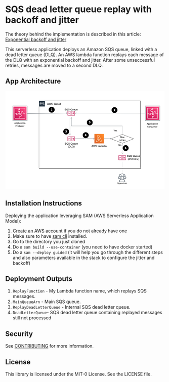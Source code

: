 # SQS dead letter queue replay with backoff and jitter

The theory behind the implementation is described in this article: [Exponential backoff and jitter](https://aws.amazon.com/blogs/architecture/exponential-backoff-and-jitter/)

This serverless application deploys an Amazon SQS queue, linked with a dead letter queue (DLQ). An AWS lambda function replays each message of the DLQ with an exponential backoff and jitter. After some unseccessful retries, messages are moved to a second DLQ.

## App Architecture

![Architecture diagram](SQS_replay.png)

## Installation Instructions

Deploying the application leveraging SAM (AWS Serverless Application Model):

1. [Create an AWS account](https://portal.aws.amazon.com/gp/aws/developer/registration/index.html) if you do not already have one
1. Make sure to have [sam cli](https://docs.aws.amazon.com/serverless-application-model/latest/developerguide/serverless-sam-cli-install.html) installed.
1. Go to the directory you just cloned
1. Do a `sam build --use-container` (you need to have docker started)
1. Do a `sam --deploy guided` (it will help you go through the different steps and also parameters available in the stack to configure the jitter and backoff)



## Deployment Outputs

1. `ReplayFunction` - My Lambda function name, which replays SQS messages.
1. `MainQueueArn` - Main SQS queue.
1. `ReplayDeadLetterQueue` - Internal SQS dead letter queue.
1. `DeadLetterQueue`- SQS dead letter queue containing replayed messages still not processed

## Security

See [CONTRIBUTING](CONTRIBUTING.md#security-issue-notifications) for more information.

## License

This library is licensed under the MIT-0 License. See the LICENSE file.
